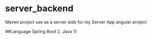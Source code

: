 # server_backend

Maven project use as a server side for my Server App angular project

##Language
Spring Boot 2, Java 11
